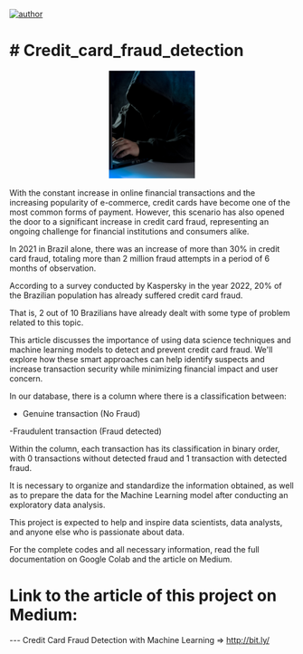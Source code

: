 

[![author](https://img.shields.io/badge/author-gabrielduarte-red.svg)](https://www.linkedin.com/in/gabriel-duarte-671074146/)
# # Credit_card_fraud_detection
<p align="center">
  <img src="bermix-studio-bCrM2e1M0a4-unsplash.jpg" width=30% >
</p>

With the constant increase in online financial transactions and the increasing popularity of e-commerce, credit cards have become one of the most common forms of payment. However, this scenario has also opened the door to a significant increase in credit card fraud, representing an ongoing challenge for financial institutions and consumers alike.

In 2021 in Brazil alone, there was an increase of more than 30% in credit card fraud, totaling more than 2 million fraud attempts in a period of 6 months of observation.

According to a survey conducted by Kaspersky in the year 2022, 20% of the Brazilian population has already suffered credit card fraud.

That is, 2 out of 10 Brazilians have already dealt with some type of problem related to this topic.

This article discusses the importance of using data science techniques and machine learning models to detect and prevent credit card fraud. We'll explore how these smart approaches can help identify suspects and increase transaction security while minimizing financial impact and user concern.

In our database, there is a column where there is a classification between:

- Genuine transaction (No Fraud)

-Fraudulent transaction (Fraud detected)

Within the column, each transaction has its classification in binary order, with 0 transactions without detected fraud and 1 transaction with detected fraud.

It is necessary to organize and standardize the information obtained, as well as to prepare the data for the Machine Learning model after conducting an exploratory data analysis.

This project is expected to help and inspire data scientists, data analysts, and anyone else who is passionate about data.

For the complete codes and all necessary information, read the full documentation on Google Colab and the article on Medium.

# Link to the article of this project on Medium:
--- Credit Card Fraud Detection with Machine Learning => http://bit.ly/
   
